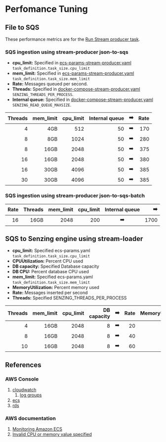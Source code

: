 # Perfomance Tuning

## File to SQS

These performance metrics are for the
[Run Stream producer task](README.md#run-stream-producer-task).

### SQS ingestion using stream-producer json-to-sqs

- **cpu_limit:**
  Specified in
  [ecs-params-stream-producer.yaml](../../resources/advanced/ecs-params-stream-producer.yaml)
  `task_definition.task_size.cpu_limit`
- **mem_limit:**
  Specified in
  [ecs-params-stream-producer.yaml](../../resources/advanced/ecs-params-stream-producer.yaml)
  `task_definition.task_size.mem_limit`
- **Rate:** Messages queued per second.
- **Threads:**
  Specified in
  [docker-compose-stream-producer.yaml](../../resources/advanced/docker-compose-stream-producer.yaml)
  `SENZING_THREADS_PER_PROCESS`.
- **Internal queue:**
  Specified in
  [docker-compose-stream-producer.yaml](../../resources/advanced/docker-compose-stream-producer.yaml)
  `SENZING_READ_QUEUE_MAXSIZE`.

| Threads | mem_limit | cpu_limit | Internal queue | :arrow_right: | Rate |
|--------:|----------:|----------:|---------------:|:-------------:|-----:|
|       4 |       4GB |       512 |             50 | :arrow_right: |  170 |
|       8 |       8GB |      1024 |             50 | :arrow_right: |  280 |
|       8 |      16GB |      2048 |             50 | :arrow_right: |  375 |
|      16 |      16GB |      2048 |             50 | :arrow_right: |  380 |
|      16 |      30GB |      4096 |             50 | :arrow_right: |  385 |
|      30 |      30GB |      4096 |             50 | :arrow_right: |  385 |


### SQS ingestion using stream-producer json-to-sqs-batch

| Rate | Threads | mem_limit | cpu_limit | Internal queue | :arrow_right: |
|--------:|----------:|----------:|---------------:|:-------------:|-----:|
|      16 |      16GB |      2048 |            200 | :arrow_right: | 1700 |

## SQS to Senzing engine using stream-loader

- **cpu_limit:** Specified ecs-params.yaml `task_definition.task_size.cpu_limit`
- **CPUUtilization:** Percent CPU used
- **DB capacity:** Specified Database capacity
- **DB CPU:** Percent database CPU used
- **mem_limit:** Specified ecs-params.yaml `task_definition.task_size.mem_limit`
- **MemoryUtilization:** Percent memory used
- **Rate:** Messages inserted per second
- **Threads:** Specified SENZING_THREADS_PER_PROCESS

| Threads | mem_limit | cpu_limit | DB capacity | :arrow_right: | Rate | MemoryUtilization | CPUUtilization | DB CPU |
|--------:|----------:|----------:|------------:|:-------------:|-----:|------------------:|---------------:|-------:|
|       4 |      16GB |      2048 |           8 | :arrow_right: |   20 |               18% |            23% |    25% |
|       8 |      16GB |      2048 |           8 | :arrow_right: |   40 |               20% |            55% |    42% |
|      10 |      16GB |      2048 |           8 | :arrow_right: |   60 |               23% |            84% |    60% |

## References

### AWS Console

1. [cloudwatch](https://console.aws.amazon.com/cloudwatch/home)
    1. [log groups](https://console.aws.amazon.com/cloudwatch/home?#logsV2:log-groups)
1. [ecs](https://console.aws.amazon.com/ecs/home)
1. [rds](https://console.aws.amazon.com/rds/home?#databases:)

### AWS documentation

1. [Monitoring Amazon ECS](https://docs.aws.amazon.com/AmazonECS/latest/developerguide/ecs_monitoring.html)
1. [Invalid CPU or memory value specified](https://docs.aws.amazon.com/AmazonECS/latest/developerguide/task-cpu-memory-error.html)
